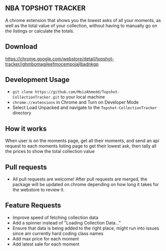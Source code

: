 ## NBA TOPSHOT TRACKER
A chrome extension that shows you the lowest asks of all your moments, as well as the total value of your collection, without having to manually go on the listings or calculate the totals.

## Download
https://chrome.google.com/webstore/detail/topshot-tracker/ighmbomagjleefmocempojajlbadnkgp

## Development Usage
- `git clone https://github.com/MoizAhmedd/Topshot-CollectionTracker.git` to your local machine
- `chrome://extensions` in Chrome and Turn on Developer Mode
- Select Load Unpacked and navigate to the `Topshot-CollectionTracker` directory

## How it works
When user is on the moments page, get all their moments, and send an api request to each moments listing page to get their lowest ask, then tally all the prices to show the total collection value

## Pull requests
- All pull requests are welcome! After pull requests are merged, the package will be updated on chrome depending on how long it takes for the webstore to review it.  

## Feature Requests
- Improve speed of fetching collection data
- Add a spinner instead of "Loading Collection Data..."
- Ensure that data is being added to the right place, might run into issues since am currently hard coding class names
- Add max price for each moment
- Add latest sale for each moment